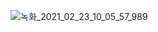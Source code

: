 ![녹화_2021_02_23_10_05_57_989](https://user-images.githubusercontent.com/65489223/108796184-81b70c00-75cb-11eb-8c36-b5877bdd0604.gif)
